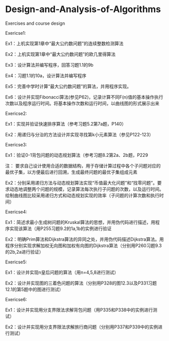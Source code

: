 ﻿# Design-and-Analysis-of-Algorithms  

Exercises and course design  

Exericse1:  

  Ex1：上机实现第1章中“最大公约数问题”的连续整数检测算法  

  Ex2：上机实现第1章中“最大公约数问题”的欧几里得算法  

  Ex3：设计算法并编写程序，回答习题1.1的9b  

  Ex4：习题1.1的10a，设计算法并编写程序  

  Ex5：完善中学时计算“最大公约数问题”的算法，并用程序实现。  

  Ex6：设计并实现Fibonacci算法(参见P62)，记录计算不同F(n)值的基本操作执行次数以及程序运行时间。将基本操作次数和运行时间，以曲线图的形式展示出来  

Exericse2:  

  Ex1：实现并验证快速排序算法（参考习题5.2第7a题，P140）  

  Ex2：用递归与分治的方法设计并实现寻找第k小元素算法（参见P122-123）  

Exericse3:  

  Ex1：验证0-1背包问题的动态规划算法（参考习题8.2第2a、2b题，P229  

  注： 要求自己设计使用合适的数据结构，用于存储计算过程中各个子问题对应的最优子集，以方便最后进行回溯，生成最终问题的最优子集组成元素  

  Ex2：分别采用递归方法与动态规划算法实现“币值最大化问题”和“找零问题”。要求动态地调整两个问题的规模，记录算法每次执行子问题的次数，以及运行时间。绘制曲线图比较采用递归方式和动态规划实现的效率（子问题的计算次数和执行时间）  

Exericse4:  

  Ex1：简述求最小生成树问题的Kruskal算法的思想，并用伪代码进行描述，用程序实现该算法（用P255习题9.2的1a,1b的实例进行验证  

  Ex2：明确Prim算法和Dijkstra算法的异同之处，并用伪代码描述Dijkstra算法。用程序分别实现求解加权无向图和加权有向图的Dijkstra算法（分别用P260习题9.3的2b,2a进行验证）  

Exericse5:  

  Ex1：设计并实现n皇后问题的算法（用n=4,5,8进行测试）  

  Ex2：设计并实现图的三着色问题的算法（分别用P328的图12.3以及P331习题12.1的第5题中的图进行测试）  

Exericse6:  

  Ex1：设计并实现用分支界限法求解背包问题（用P335和P338中的实例进行测试）  
  
  Ex2：设计并实现用分支界限法求解旅行商问题（分别用P337和P339中的实例进行测试）  

